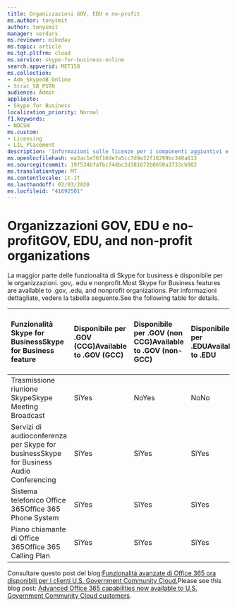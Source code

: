 ```yaml
---
title: Organizzazioni GOV, EDU e no-profit
ms.author: tonysmit
author: tonysmit
manager: serdars
ms.reviewer: mikedav
ms.topic: article
ms.tgt.pltfrm: cloud
ms.service: skype-for-business-online
search.appverid: MET150
ms.collection:
- Adm_Skype4B_Online
- Strat_SB_PSTN
audience: Admin
appliesto:
- Skype for Business
localization_priority: Normal
f1.keywords:
- NOCSH
ms.custom:
- Licensing
- LIL_Placement
description: 'Informazioni sulle licenze per i componenti aggiuntivi e le funzionalità per i piani di organizzazione GOV, EDU e no-profit. '
ms.openlocfilehash: ea3ac1e76f16de7a5cc7d9e32f16299bc348a613
ms.sourcegitcommit: 19f534bfafbc74dbc2d381672b0650a3733cb982
ms.translationtype: MT
ms.contentlocale: it-IT
ms.lasthandoff: 02/03/2020
ms.locfileid: "41692501"
---
```

# <a name="gov-edu-and-non-profit-organizations"></a><span data-ttu-id="9a286-103">Organizzazioni GOV, EDU e no-profit</span><span class="sxs-lookup"><span data-stu-id="9a286-103">GOV, EDU, and non-profit organizations</span></span>

<span data-ttu-id="9a286-104">La maggior parte delle funzionalità di Skype for business è disponibile per le organizzazioni. gov,. edu e nonprofit.</span><span class="sxs-lookup"><span data-stu-id="9a286-104">Most Skype for Business features are available to .gov, .edu, and nonprofit organizations.</span></span> <span data-ttu-id="9a286-105">Per informazioni dettagliate, vedere la tabella seguente.</span><span class="sxs-lookup"><span data-stu-id="9a286-105">See the following table for details.</span></span>

|<span data-ttu-id="9a286-106">**Funzionalità Skype for Business**</span><span class="sxs-lookup"><span data-stu-id="9a286-106">**Skype for Business feature**</span></span>|<span data-ttu-id="9a286-107">**Disponibile per .GOV (CCG)**</span><span class="sxs-lookup"><span data-stu-id="9a286-107">**Available to .GOV (GCC)**</span></span>|<span data-ttu-id="9a286-108">**Disponibile per .GOV (non CCG)**</span><span class="sxs-lookup"><span data-stu-id="9a286-108">**Available to .GOV (non-GCC)**</span></span>|<span data-ttu-id="9a286-109">**Disponibile per .EDU**</span><span class="sxs-lookup"><span data-stu-id="9a286-109">**Available to .EDU**</span></span>|<span data-ttu-id="9a286-110">**Disponibile per organizzazioni no profit**</span><span class="sxs-lookup"><span data-stu-id="9a286-110">**Available to non-profit organizations**</span></span>|
|:-----|:-----|:-----|:-----|:-----|
|<span data-ttu-id="9a286-111">Trasmissione riunione Skype</span><span class="sxs-lookup"><span data-stu-id="9a286-111">Skype Meeting Broadcast</span></span>  <br/> |<span data-ttu-id="9a286-112">Sì</span><span class="sxs-lookup"><span data-stu-id="9a286-112">Yes</span></span>  <br/> |<span data-ttu-id="9a286-113">No</span><span class="sxs-lookup"><span data-stu-id="9a286-113">Yes</span></span>  <br/> |<span data-ttu-id="9a286-114">No</span><span class="sxs-lookup"><span data-stu-id="9a286-114">No</span></span>  <br/> |<span data-ttu-id="9a286-115">Sì</span><span class="sxs-lookup"><span data-stu-id="9a286-115">Yes</span></span>  <br/> |
|<span data-ttu-id="9a286-116">Servizi di audioconferenza per Skype for business</span><span class="sxs-lookup"><span data-stu-id="9a286-116">Skype for Business Audio Conferencing</span></span>  <br/> |<span data-ttu-id="9a286-117">Sì</span><span class="sxs-lookup"><span data-stu-id="9a286-117">Yes</span></span>  <br/> |<span data-ttu-id="9a286-118">Sì</span><span class="sxs-lookup"><span data-stu-id="9a286-118">Yes</span></span>  <br/> |<span data-ttu-id="9a286-119">Sì</span><span class="sxs-lookup"><span data-stu-id="9a286-119">Yes</span></span>  <br/> |<span data-ttu-id="9a286-120">Supporto per più paesi</span><span class="sxs-lookup"><span data-stu-id="9a286-120">Yes</span></span>  <br/> |
|<span data-ttu-id="9a286-121">Sistema telefonico Office 365</span><span class="sxs-lookup"><span data-stu-id="9a286-121">Office 365 Phone System</span></span>  <br/> |<span data-ttu-id="9a286-122">Sì</span><span class="sxs-lookup"><span data-stu-id="9a286-122">Yes</span></span>  <br/> |<span data-ttu-id="9a286-123">Sì</span><span class="sxs-lookup"><span data-stu-id="9a286-123">Yes</span></span>  <br/> |<span data-ttu-id="9a286-124">Sì</span><span class="sxs-lookup"><span data-stu-id="9a286-124">Yes</span></span>  <br/> |<span data-ttu-id="9a286-125">Supporto per più paesi</span><span class="sxs-lookup"><span data-stu-id="9a286-125">Yes</span></span>  <br/> |
|<span data-ttu-id="9a286-126">Piano chiamante di Office 365</span><span class="sxs-lookup"><span data-stu-id="9a286-126">Office 365 Calling Plan</span></span>  <br/> |<span data-ttu-id="9a286-127">Sì</span><span class="sxs-lookup"><span data-stu-id="9a286-127">Yes</span></span>  <br/> |<span data-ttu-id="9a286-128">Sì</span><span class="sxs-lookup"><span data-stu-id="9a286-128">Yes</span></span>  <br/> |<span data-ttu-id="9a286-129">Sì</span><span class="sxs-lookup"><span data-stu-id="9a286-129">Yes</span></span>  <br/> |<span data-ttu-id="9a286-130">Sì</span><span class="sxs-lookup"><span data-stu-id="9a286-130">Yes</span></span>  <br/> |
   
<span data-ttu-id="9a286-131">Consultare questo post del blog:[Funzionalità avanzate di Office 365 ora disponibili per i clienti U.S. Government Community Cloud.](https://blogs.office.com/2017/01/17/advanced-office-365-capabilities-now-available-to-u-s-government-community-customers/)</span><span class="sxs-lookup"><span data-stu-id="9a286-131">Please see this blog post: [Advanced Office 365 capabilities now available to U.S. Government Community Cloud customers](https://blogs.office.com/2017/01/17/advanced-office-365-capabilities-now-available-to-u-s-government-community-customers/).</span></span>